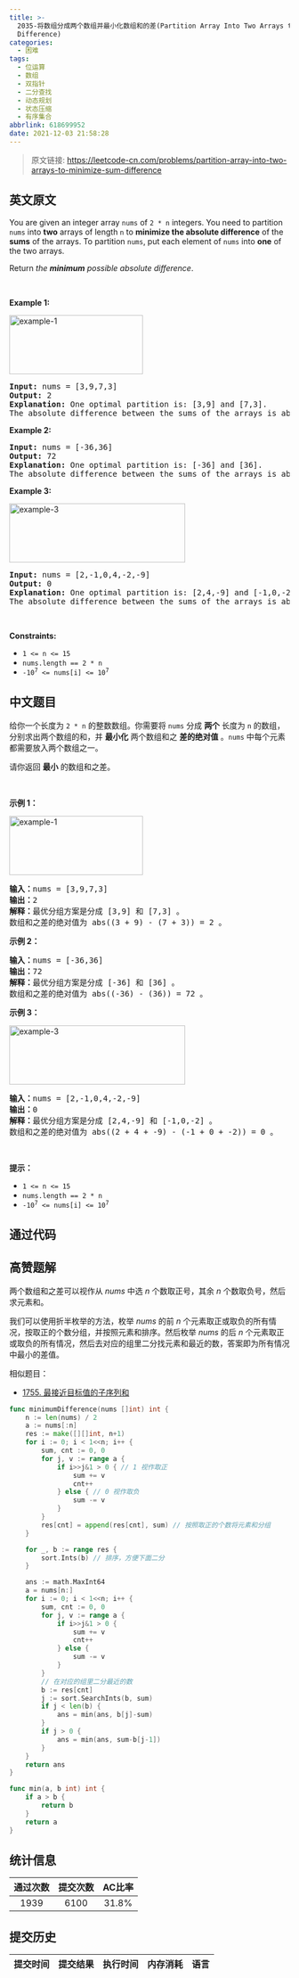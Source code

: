```yaml
---
title: >-
  2035-将数组分成两个数组并最小化数组和的差(Partition Array Into Two Arrays to Minimize Sum
  Difference)
categories:
  - 困难
tags:
  - 位运算
  - 数组
  - 双指针
  - 二分查找
  - 动态规划
  - 状态压缩
  - 有序集合
abbrlink: 618699952
date: 2021-12-03 21:58:28
---
```


> 原文链接: https://leetcode-cn.com/problems/partition-array-into-two-arrays-to-minimize-sum-difference


## 英文原文
<div><p>You are given an integer array <code>nums</code> of <code>2 * n</code> integers. You need to partition <code>nums</code> into <strong>two</strong> arrays of length <code>n</code> to <strong>minimize the absolute difference</strong> of the <strong>sums</strong> of the arrays. To partition <code>nums</code>, put each element of <code>nums</code> into <strong>one</strong> of the two arrays.</p>

<p>Return <em>the <strong>minimum</strong> possible absolute difference</em>.</p>

<p>&nbsp;</p>
<p><strong>Example 1:</strong></p>
<img alt="example-1" src="https://assets.leetcode.com/uploads/2021/10/02/ex1.png" style="width: 240px; height: 106px;" />
<pre>
<strong>Input:</strong> nums = [3,9,7,3]
<strong>Output:</strong> 2
<strong>Explanation:</strong> One optimal partition is: [3,9] and [7,3].
The absolute difference between the sums of the arrays is abs((3 + 9) - (7 + 3)) = 2.
</pre>

<p><strong>Example 2:</strong></p>

<pre>
<strong>Input:</strong> nums = [-36,36]
<strong>Output:</strong> 72
<strong>Explanation:</strong> One optimal partition is: [-36] and [36].
The absolute difference between the sums of the arrays is abs((-36) - (36)) = 72.
</pre>

<p><strong>Example 3:</strong></p>
<img alt="example-3" src="https://assets.leetcode.com/uploads/2021/10/02/ex3.png" style="width: 316px; height: 106px;" />
<pre>
<strong>Input:</strong> nums = [2,-1,0,4,-2,-9]
<strong>Output:</strong> 0
<strong>Explanation:</strong> One optimal partition is: [2,4,-9] and [-1,0,-2].
The absolute difference between the sums of the arrays is abs((2 + 4 + -9) - (-1 + 0 + -2)) = 0.
</pre>

<p>&nbsp;</p>
<p><strong>Constraints:</strong></p>

<ul>
	<li><code>1 &lt;= n &lt;= 15</code></li>
	<li><code>nums.length == 2 * n</code></li>
	<li><code>-10<sup>7</sup> &lt;= nums[i] &lt;= 10<sup>7</sup></code></li>
</ul>
</div>

## 中文题目
<div><p>给你一个长度为 <code>2 * n</code>&nbsp;的整数数组。你需要将&nbsp;<code>nums</code>&nbsp;分成&nbsp;<strong>两个</strong>&nbsp;长度为&nbsp;<code>n</code>&nbsp;的数组，分别求出两个数组的和，并 <strong>最小化</strong>&nbsp;两个数组和之&nbsp;<b>差的绝对值</b>&nbsp;。<code>nums</code>&nbsp;中每个元素都需要放入两个数组之一。</p>

<p>请你返回&nbsp;<strong>最小</strong>&nbsp;的数组和之差。</p>

<p>&nbsp;</p>

<p><strong>示例 1：</strong></p>

<p><img alt="example-1" src="https://assets.leetcode.com/uploads/2021/10/02/ex1.png" style="width: 240px; height: 106px;"></p>

<pre><b>输入：</b>nums = [3,9,7,3]
<b>输出：</b>2
<strong>解释：</strong>最优分组方案是分成 [3,9] 和 [7,3] 。
数组和之差的绝对值为 abs((3 + 9) - (7 + 3)) = 2 。
</pre>

<p><strong>示例 2：</strong></p>

<pre><b>输入：</b>nums = [-36,36]
<b>输出：</b>72
<strong>解释：</strong>最优分组方案是分成 [-36] 和 [36] 。
数组和之差的绝对值为 abs((-36) - (36)) = 72 。
</pre>

<p><strong>示例 3：</strong></p>

<p><img alt="example-3" src="https://assets.leetcode.com/uploads/2021/10/02/ex3.png" style="width: 316px; height: 106px;"></p>

<pre><b>输入：</b>nums = [2,-1,0,4,-2,-9]
<b>输出：</b>0
<strong>解释：</strong>最优分组方案是分成 [2,4,-9] 和 [-1,0,-2] 。
数组和之差的绝对值为 abs((2 + 4 + -9) - (-1 + 0 + -2)) = 0 。
</pre>

<p>&nbsp;</p>

<p><strong>提示：</strong></p>

<ul>
	<li><code>1 &lt;= n &lt;= 15</code></li>
	<li><code>nums.length == 2 * n</code></li>
	<li><code>-10<sup>7</sup> &lt;= nums[i] &lt;= 10<sup>7</sup></code></li>
</ul>
</div>

## 通过代码
<RecoDemo>
</RecoDemo>


## 高赞题解
两个数组和之差可以视作从 $\textit{nums}$ 中选 $n$ 个数取正号，其余 $n$ 个数取负号，然后求元素和。

我们可以使用折半枚举的方法，枚举 $\textit{nums}$ 的前 $n$ 个元素取正或取负的所有情况，按取正的个数分组，并按照元素和排序。然后枚举 $\textit{nums}$ 的后 $n$ 个元素取正或取负的所有情况，然后去对应的组里二分找元素和最近的数，答案即为所有情况中最小的差值。

相似题目：

- [1755. 最接近目标值的子序列和](https://leetcode-cn.com/problems/closest-subsequence-sum/)

```go
func minimumDifference(nums []int) int {
	n := len(nums) / 2
	a := nums[:n]
	res := make([][]int, n+1)
	for i := 0; i < 1<<n; i++ {
		sum, cnt := 0, 0
		for j, v := range a {
			if i>>j&1 > 0 { // 1 视作取正
				sum += v
				cnt++
			} else { // 0 视作取负
				sum -= v
			}
		}
		res[cnt] = append(res[cnt], sum) // 按照取正的个数将元素和分组
	}

	for _, b := range res {
		sort.Ints(b) // 排序，方便下面二分
	}

	ans := math.MaxInt64
	a = nums[n:]
	for i := 0; i < 1<<n; i++ {
		sum, cnt := 0, 0
		for j, v := range a {
			if i>>j&1 > 0 {
				sum += v
				cnt++
			} else {
				sum -= v
			}
		}
		// 在对应的组里二分最近的数
		b := res[cnt]
		j := sort.SearchInts(b, sum)
		if j < len(b) {
			ans = min(ans, b[j]-sum)
		}
		if j > 0 {
			ans = min(ans, sum-b[j-1])
		}
	}
	return ans
}

func min(a, b int) int {
	if a > b {
		return b
	}
	return a
}
```

## 统计信息
| 通过次数 | 提交次数 | AC比率 |
| :------: | :------: | :------: |
|    1939    |    6100    |   31.8%   |

## 提交历史
| 提交时间 | 提交结果 | 执行时间 |  内存消耗  | 语言 |
| :------: | :------: | :------: | :--------: | :--------: |
